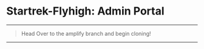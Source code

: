
# Startrek-Flyhigh: Admin Portal

----- 

> Head Over to the amplify branch and begin cloning!


----- 

